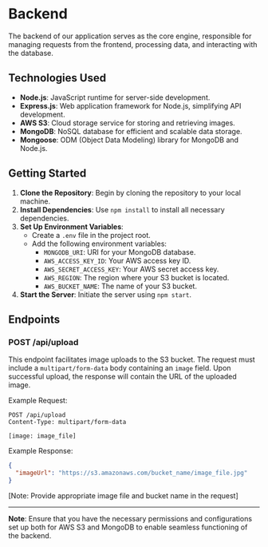 # Backend

The backend of our application serves as the core engine, responsible for managing requests from the frontend, processing data, and interacting with the database.

## Technologies Used

- **Node.js**: JavaScript runtime for server-side development.
- **Express.js**: Web application framework for Node.js, simplifying API development.
- **AWS S3**: Cloud storage service for storing and retrieving images.
- **MongoDB**: NoSQL database for efficient and scalable data storage.
- **Mongoose**: ODM (Object Data Modeling) library for MongoDB and Node.js.

## Getting Started

1. **Clone the Repository**: Begin by cloning the repository to your local machine.
2. **Install Dependencies**: Use `npm install` to install all necessary dependencies.
3. **Set Up Environment Variables**:
   - Create a `.env` file in the project root.
   - Add the following environment variables:
     - `MONGODB_URI`: URI for your MongoDB database.
     - `AWS_ACCESS_KEY_ID`: Your AWS access key ID.
     - `AWS_SECRET_ACCESS_KEY`: Your AWS secret access key.
     - `AWS_REGION`: The region where your S3 bucket is located.
     - `AWS_BUCKET_NAME`: The name of your S3 bucket.
4. **Start the Server**: Initiate the server using `npm start`.

## Endpoints

### POST /api/upload

This endpoint facilitates image uploads to the S3 bucket. The request must include a `multipart/form-data` body containing an `image` field. Upon successful upload, the response will contain the URL of the uploaded image.

Example Request:
```http
POST /api/upload
Content-Type: multipart/form-data

[image: image_file]
```

Example Response:
```json
{
  "imageUrl": "https://s3.amazonaws.com/bucket_name/image_file.jpg"
}
```

[Note: Provide appropriate image file and bucket name in the request]

---

**Note**: Ensure that you have the necessary permissions and configurations set up both for AWS S3 and MongoDB to enable seamless functioning of the backend.